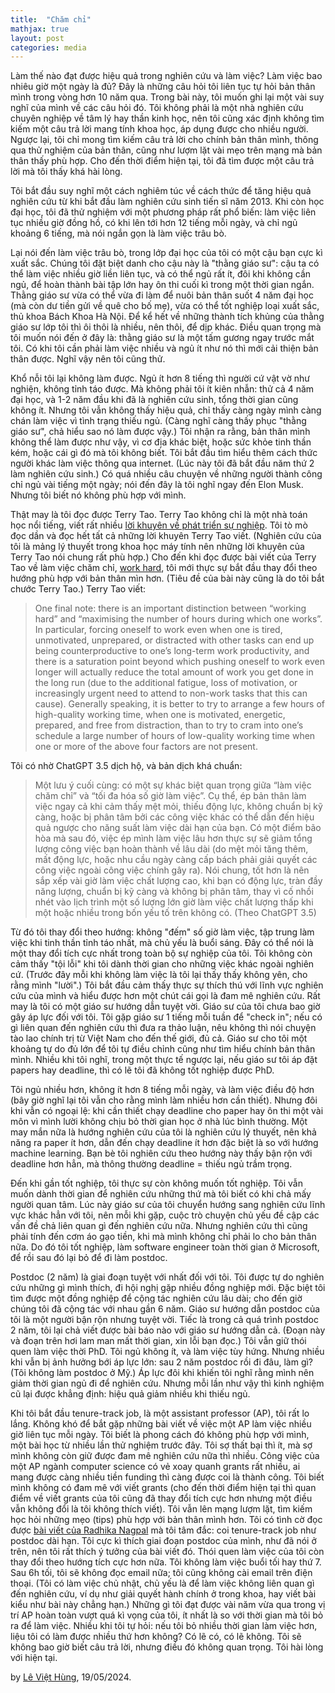 ```yaml
---
title:  "Chăm chỉ"
mathjax: true
layout: post
categories: media
---
```


Làm thế nào đạt được hiệu quả trong nghiên cứu và làm việc? Làm việc bao nhiêu giờ một ngày là đủ? Đây là những câu hỏi tôi liên tục tự hỏi bản thân mình trong vòng hơn 10 năm qua. Trong bài này, tôi muốn ghi lại một vài suy nghĩ của mình về các câu hỏi đó. Tôi không phải là một nhà nghiên cứu chuyên nghiệp về tâm lý hay thần kinh học, nên tôi cũng xác định không tìm kiếm một câu trả lời mang tính khoa học, áp dụng được cho nhiều người. Ngược lại, tôi chỉ mong tìm kiếm câu trả lời cho chính bản thân mình, thông qua thử nghiệm của bản thân, cũng như lượm lặt vài mẹo trên mạng mà bản thân thấy phù hợp. Cho đến thời điểm hiện tại, tôi đã tìm được một câu trả lời mà tôi thấy khá hài lòng.


Tôi bắt đầu suy nghĩ một cách nghiêm túc về cách thức để tăng hiệu quả nghiên cứu từ khi bắt đầu làm nghiên cứu sinh tiến sĩ năm 2013. Khi còn học đại học, tôi đã thử nghiệm với một phương pháp rất phổ biến: làm việc liên tục nhiều giờ đồng hồ, có khi lên tới hơn 12 tiếng mỗi ngày, và chỉ ngủ khoảng 6 tiếng, mà nói ngắn gọn là làm việc trâu bò.

Lại nói đến làm việc trâu bò, trong lớp đại học của tôi có một cậu bạn cực kì xuất sắc. Chúng tôi đặt biệt danh cho cậu này là "thằng giáo sư": cậu ta có thể làm việc nhiều giờ liền liên tục, và có thể ngủ rất ít, đôi khi không cần ngủ, để hoàn thành bài tập lớn hay ôn thi cuối kì trong một thời gian ngắn. Thằng giáo sư vừa có thể vừa đi làm để nuôi bản thân suốt 4 năm đại học (mà còn dư tiền gửi về quê cho bố mẹ), vừa có thể tốt nghiệp loại xuất sắc, thủ khoa Bách Khoa Hà Nội. Để kể hết về những thành tích khủng của thằng giáo sư lớp tôi thì ôi thôi là nhiều, nên thôi, để dịp khác. Điều quan trọng mà tôi muốn nói đến ở đây là: thằng giáo sư là một tấm gương ngay trước mắt tôi. Có khi tôi cần phải làm việc nhiều và ngủ ít như nó thì mới cải thiện bản thân được. Nghĩ vậy nên tôi cũng thử.

Khổ nỗi tôi lại không làm được. Ngủ ít hơn 8 tiếng thì người cứ vật vờ như nghiện, không tỉnh táo được. Mà không phải tôi ít kiên nhẫn: thử cả 4 năm đại học, và 1-2 năm đầu khi đã là nghiên cứu sinh, tổng thời gian cũng không ít. Nhưng tôi vẫn không thấy hiệu quả, chỉ thấy càng  ngày mình càng chán làm việc vì tình trạng thiếu ngủ. (Càng nghĩ càng thấy phục "thằng giáo sư", chả hiểu sao nó làm được vậy.) Tôi nhận ra rằng, bản thân mình không thể làm được như vậy, vì cơ địa khác biệt, hoặc sức khỏe tinh thần kém, hoặc cái gì đó mà tôi không biết. Tôi bắt đầu tìm hiểu thêm cách thức người khác làm việc thông qua internet. (Lúc này tôi đã bắt đầu năm thứ 2 làm nghiên cứu sinh.) Có quá nhiều câu chuyện về những người thành công chỉ ngủ vài tiếng một ngày; nói đến đây là tôi nghĩ ngay đến Elon Musk. Nhưng tôi biết nó không phù hợp với mình. 

Thật may là tôi đọc được Terry Tao. Terry Tao không chỉ là một nhà toán học nổi tiếng, viết rất nhiều [lời khuyên về phát triển sự nghiệp](https://terrytao.wordpress.com/career-advice/).  Tôi tò mò đọc dần và đọc hết tất cả những lời khuyên Terry Tao viết. (Nghiên cứu của tôi là mảng lý thuyết trong khoa học máy tính nên những lời khuyên của Terry Tao nói chung rất phù hợp.) Cho đến khi đọc được bài viết của Terry Tao về làm việc chăm chỉ, [work hard](https://terrytao.wordpress.com/career-advice/work-hard/), tôi mới thực sự bắt đầu thay đổi theo hướng phù hợp với bản thân mìn hơn. (Tiêu đề của bài này cũng là do tôi bắt chước Terry Tao.) Terry Tao viết:

> One final note: there is an important distinction between “working hard” and “maximising the number of hours during which one works”.  In particular, forcing oneself to work even when one is tired, unmotivated, unprepared, or distracted with other tasks can end up being counterproductive to one’s long-term work productivity, and there is a saturation point beyond which pushing oneself to work even longer will actually reduce the total amount of work you get done in the long run (due to the additional fatigue, loss of motivation, or increasingly urgent need to attend to non-work tasks that this can cause).  Generally speaking, it is better to try to arrange a few hours of high-quality working time, when one is motivated, energetic, prepared, and free from distraction, than to try to cram into one’s schedule a large number of hours of low-quality working time when one or more of the above four factors are not present.

Tôi có nhờ ChatGPT 3.5 dịch hộ, và bản dịch khá chuẩn:


> Một lưu ý cuối cùng: có một sự khác biệt quan trọng giữa “làm việc chăm chỉ” và “tối đa hóa số giờ làm việc”. Cụ thể, ép bản thân làm việc ngay cả khi cảm thấy mệt mỏi, thiếu động lực, không chuẩn bị kỹ càng, hoặc bị phân tâm bởi các công việc khác có thể dẫn đến hiệu quả ngược cho năng suất làm việc dài hạn của bạn. Có một điểm bão hòa mà sau đó, việc ép mình làm việc lâu hơn thực sự sẽ giảm tổng lượng công việc bạn hoàn thành về lâu dài (do mệt mỏi tăng thêm, mất động lực, hoặc nhu cầu ngày càng cấp bách phải giải quyết các công việc ngoài công việc chính gây ra). Nói chung, tốt hơn là nên sắp xếp vài giờ làm việc chất lượng cao, khi bạn có động lực, tràn đầy năng lượng, chuẩn bị kỹ càng và không bị phân tâm, thay vì cố nhồi nhét vào lịch trình một số lượng lớn giờ làm việc chất lượng thấp khi một hoặc nhiều trong bốn yếu tố trên không có. (Theo ChatGPT 3.5)


Từ đó tôi thay đổi theo hướng: không "đếm" số giờ làm việc, tập trung làm việc khi tinh thần tỉnh táo nhất, mà chủ yếu là buổi sáng.  Đây có thể nói là một thay đổi tích cực nhất trong toàn bộ sự nghiệp của tôi. Tôi không còn cảm thấy "tội lỗi" khi tôi dành thời gian cho những việc khác ngoài nghiên cứ. (Trước đây mỗi khi không làm việc là tôi lại thấy thấy không yên, cho rằng mình "lười".) Tôi bắt đầu cảm thấy thực sự thích thú với lĩnh vực nghiên cứu của mình và hiểu được hơn một chút cái gọi là đam mê nghiên cứu. Rất may là tôi có một giáo sư hướng dẫn tuyệt vời. Giáo sư của tôi chưa bao giờ gây áp lực đối với tôi. Tôi gặp giáo sư 1 tiếng mỗi tuần để "check in"; nếu có gì liên quan đến nghiên cứu thì đưa ra thảo luận, nêu không thì nói chuyện tào lao chính trị từ Việt Nam cho đến thế giới, đủ cả. Giáo sư cho tôi một khoảng tự do đủ lớn để tôi tự điều chỉnh cũng như tìm hiểu chính bản thân mình. Nhiều khi tôi nghĩ, trong một thực tế ngược lại, nếu giáo sư tôi áp đặt papers hay deadline, thì có lẽ tôi đã không tốt nghiệp được PhD.

Tôi ngủ nhiều hơn, không ít hơn 8 tiếng mỗi ngày, và làm việc điều độ hơn (bây giờ nghĩ lại tôi  vẫn cho rằng mình làm nhiều hơn cần thiết). Nhưng đôi khi vẫn có ngoại lệ: khi cần thiết chạy deadline cho paper hay ôn thi một vài môn vì mình lười không chịu bỏ thời gian học ở nhà lúc bình thường. Một may mắn nữa là hướng nghiên cứu của tôi là nghiên cứu lý thuyết, nên khả năng ra paper ít hơn, dẫn đến chạy deadline ít hơn đặc biệt là so với hướng machine learning. Bạn bè tôi nghiên cứu theo hướng này thấy bận rộn với deadline hơn hẳn, mà thông thường deadline = thiếu ngủ trầm trọng. 

Đến khi gần tốt nghiệp, tôi thực sự còn không muốn tốt nghiệp. Tôi vẫn muốn dành thời gian để nghiên cứu những thứ mà tôi biết có khi chả mấy người quan tâm. Lúc này giáo sư của tôi chuyển hướng sang nghiên cứu lĩnh vực khác hẳn với tôi, nên mỗi khi gặp, cuộc trò chuyện chủ yếu đề cập các vấn đề chả liên quan gì đến nghiên cứu nữa. Nhưng nghiên cứu thì cũng phải tính đến cơm áo gạo tiền, khi mà mình không chỉ phải lo cho bản thân nữa. Do đó tôi tốt nghiệp, làm software engineer toàn thời gian ở Microsoft, để rồi sau đó lại bỏ để đi làm postdoc. 

Postdoc (2 năm) là giai đoạn tuyệt với nhất đối với tôi. Tôi được tự do nghiên cứu những gì mình thích, đi hội nghị gặp nhiều đồng nghiệp mới. Đặc biệt tôi tìm được một đồng nghiệp để cộng tác nghiên cứu lâu dài; cho đến giờ chúng tôi đã cộng tác với nhau gần 6 năm. Giáo sư hướng dẫn postdoc của tôi là một người bận rộn nhưng tuyệt vời. Tiếc là trong cả quá trình postdoc 2 năm, tôi lại chả viết được bài báo nào với giáo sư hướng dẫn cả. (Đoạn này và đoạn trên hơi lam man mất thời gian, xin lỗi bạn đọc.) Tôi vẫn giữ thói quen làm việc thời PhD. Tôi ngủ không ít, và làm việc tùy hứng. Nhưng nhiều khi vẫn bị ảnh hưởng bới áp lực lớn: sau 2 năm postdoc rồi đi đâu, làm gì? (Tôi không làm postdoc ở Mỹ.) Áp lực đôi khi khiến tôi nghĩ rằng mình nên giảm thời gian ngủ đi để nghiên cứu. Nhưng mỗi lần như vậy thì kinh nghiệm cũ lại được khẳng định: hiệu quả giảm nhiều khi thiếu ngủ.

Khi tôi bắt đầu tenure-track job, là một assistant professor (AP), tôi rất lo lắng. Không khó để bắt gặp những bài viết về việc một AP làm việc nhiều giờ liên tục mỗi ngày. Tôi biết là phong cách đó không phù hợp với mình, một bài học từ nhiều lần thử nghiệm trước đây. Tôi sợ thất bại thì ít, mà sợ mình không còn giữ được đam mê nghiên cứu nữa thì nhiều. Công việc của một AP ngành computer science có vẻ xoay quanh grants rất nhiều, ai mang được càng nhiều tiền funding thì càng được coi là thành công. Tôi biết mình không có đam mê với viết grants (cho đến thời điểm hiện tại thì quan điểm về viết grants của tôi cũng đã thay đổi tích cực hơn nhưng một điều vẫn không đổi là tôi không thích viết). Tôi vẫn lên mạng lượm lặt, tìm kiếm học hỏi những mẹo (tips) phù hợp với bản thân mình hơn. Tôi có tình cờ đọc được [bài viết của Radhika Nagpal](https://www.scientificamerican.com/blog/guest-blog/the-awesomest-7-year-postdoc-or-how-i-learned-to-stop-worrying-and-love-the-tenure-track-faculty-life/) mà tôi tâm đắc: coi tenure-track job như postdoc dài hạn. Tôi cực kì thích giai đoạn postdoc của mình, như đã nói ở trên, nên tôi rất thích ý tưởng của bài viết đó.  Thói quen làm việc của tôi còn thay đổi theo hướng tích cực hơn nữa. Tôi không làm việc buổi tối hay thứ 7. Sau 6h tối, tôi sẽ không đọc email nữa; tôi cũng không cài email trên điện thoại. (Tôi có làm việc chủ nhật, chủ yếu là để làm việc không liên quan gì đến nghiên cứu, ví dụ như giải quyết hành chính ở trong khoa, hay viết bài kiểu như bài này chẳng hạn.) Những gì tôi đạt được vài năm vừa qua trong vị trí AP hoàn toàn vượt quá kì vọng của tôi, ít nhất là so với thời gian mà tôi bỏ ra để làm việc. Nhiều khi tôi tự hỏi: nếu tôi bỏ nhiều thời gian làm việc hơn, liệu tôi có làm được nhiều thứ hơn không? Có lẽ có, có lẽ không. Tôi sẽ không bao giờ biết câu trả lời, nhưng điều đó không quan trọng. Tôi hài lòng với hiện tại. 


by [Lê Việt Hùng](https://hunglvosu.github.io), 19/05/2024.












